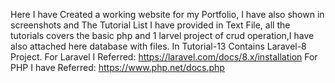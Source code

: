 Here I have Created a working website for my Portfolio, I have also shown in screenshots and The Tutorial List I have provided in 
Text File, all the tutorials covers the basic php and 1 larvel project of crud operation,I have also attached here database with files. 
In Tutorial-13 Contains Laravel-8 Project.
For Laravel I Referred:
https://laravel.com/docs/8.x/installation 
For PHP I have Referred:
https://www.php.net/docs.php
